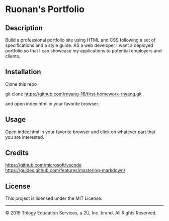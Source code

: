 # Ruonan's Portfolio

## Description 

Build a professional portfolio site using HTML and CSS following a set of specifications and a style guide. AS a web developer I want a deployed portfolio so that I can showcase my applications to potential employers and clients.


## Installation

Clone this repo

git clone https://github.com/rnyang-16/first-homework-rnyang.git

and open index.html in your favorite browser.


## Usage 

Open index.html in your favorite browser and click on whatever part that you are interested.

## Credits

https://github.com/microsoft/vscode<br>
https://guides.github.com/features/mastering-markdown/



## License

This project is licensed under the MIT License.


---
© 2019 Trilogy Education Services, a 2U, Inc. brand. All Rights Reserved.

